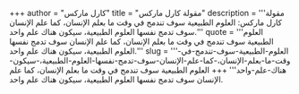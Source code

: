 +++
author = "كارل ماركس"
title = "مقولة كارل ماركس"
description = '''مقولة كارل ماركس: العلوم الطبيعية سوف تندمج في وقت ما بعلم الإنسان، كما علم الإنسان سوف تدمج نفسها العلوم الطبيعية، سيكون هناك علم واحد.'''
quote = '''العلوم الطبيعية سوف تندمج في وقت ما بعلم الإنسان، كما علم الإنسان سوف تدمج نفسها العلوم الطبيعية، سيكون هناك علم واحد.'''
slug = '''العلوم-الطبيعية-سوف-تندمج-في-وقت-ما-بعلم-الإنسان،-كما-علم-الإنسان-سوف-تدمج-نفسها-العلوم-الطبيعية،-سيكون-هناك-علم-واحد'''
+++
العلوم الطبيعية سوف تندمج في وقت ما بعلم الإنسان، كما علم الإنسان سوف تدمج نفسها العلوم الطبيعية، سيكون هناك علم واحد.
